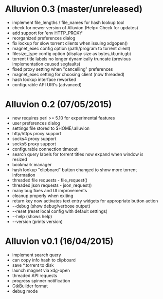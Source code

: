 # Alluvion 0.3 (master/unreleased)

* implement file_lengths / file_names for hash lookup tool
* check for newer version of Alluvion (Help> Check for updates)
* add support for 'env HTTP_PROXY'
* reorganized preferences dialog
* fix lockup for slow torrent clients when issuing xdgopen()
* magnet_exec config option (path/program to torrent client)
* filesize_type config option (display size as bytes,kb,mb,gb)
* torrent title labels no longer dynamically truncate 
  (previous implementation caused segfaults)
* fixed proxy setting when "cancelling" preferences
* magnet_exec setting for choosing client (now threaded)
* hash lookup interface reworked 
* configurable API URI's (advanced)

# Alluvion 0.2 (07/05/2015)

* now requires perl >= 5.10 for experimental features
* user preferences dialog
* settings file stored to $HOME/.alluvion
* http/https proxy support
* socks4 proxy support
* socks5 proxy support
* configurable connection timeout
* search query labels for torrent titles now expand when window is resized
* bookmark manager
* hash lookup "clipboard" button changed to show more torrent information
* threaded file requests - file_request()
* threaded json requests - json_request()
* many bug fixes and UI improvements
* cleanup properly when exiting
* return key now activates text entry widgets for appropriate button action
* --debug (show debug/verbose output)
* --reset (reset local config with default settings)
* --help (shows help)
* --version (prints version)


# Alluvion v0.1 (16/04/2015)

* implement search query
* can copy info hash to clipboard
* save *.torrent to disk
* launch magnet via xdg-open
* threaded API requests
* progress spinner notification
* GtkBuilder format
* debug mode
